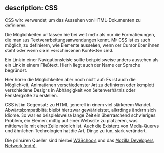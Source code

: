 description: CSS
---
CSS wird verwendet, um das Aussehen von HTML-Dokumenten zu definieren.

Die Möglichkeiten umfassen hierbei weit mehr als nur die Formatierungen, die man aus
Textverarbeitungsanwendungen kennt. Mit CSS ist es auch möglich, zu definieren, wie Elemente
aussehen, wenn der Cursor über ihnen steht oder wenn sie in verschiedenen Kontexten sind.

Ein Link in einer Navigationsleiste sollte beispielsweise anders aussehen als ein Link in
einem Fließtext. Hierin liegt auch der Name der Sprache begründet.

Hier hören die Möglichkeiten aber noch nicht auf: Es ist auch die Möglichkeit, Animationen
verschiedenster Art zu definieren oder komplett verschiedene Designs in Abhängigkeit von
Seitenverhältnis oder Fenstergröße zu erstellen.

CSS ist im Gegensatz zu HTML generell in einem viel stärkerem Wandel. Abwärtskompatiblität
bleibt hier zwar gewährleistet, allerdings ändern sich Idiome. So war es beispielsweise
lange Zeit ein überraschend schwieriges Problem, ein Element mittig auf einer Webseite
zu platzieren, was mittlerweile mit einer Zeile möglich ist. Auch die Existenz von
Media-Querys und ähnlichen Technologien hat die Art, Dinge zu tun, stark verändert.

Die primären Quellen sind hierbei [W3Schools](https://www.w3schools.com/css/default.asp)
und das [Mozilla Developers Network (mdn)](https://developer.mozilla.org/en-US/).
